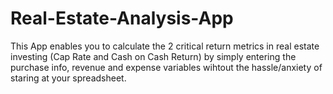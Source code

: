 # Real-Estate-Analysis-App

This App enables you to calculate the 2 critical return metrics in real estate investing (Cap Rate and Cash on Cash Return) by simply entering the purchase info, revenue and expense variables wihtout the hassle/anxiety of staring at your spreadsheet.
